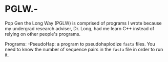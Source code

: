 # PGLW.-
Pop Gen the Long Way (PGLW) is comprised of programs I wrote because my undergrad research adviser, Dr. Long, had me learn C++ instead of relying on other people's programs.

Programs:
-PseudoHap: a program to pseudohaplodize `fasta` files. You need to know the number of sequence pairs in the `fasta` file in order to run it. 
